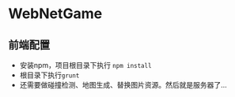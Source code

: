 # WebNetGame

## 前端配置

* 安装npm，项目根目录下执行 `npm install`
* 根目录下执行`grunt`
* 还需要做碰撞检测、地图生成、替换图片资源。然后就是服务器了...